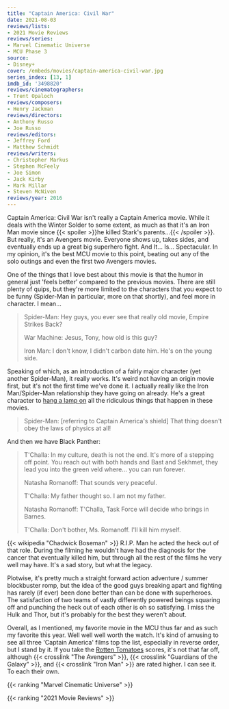 ```yaml
---
title: "Captain America: Civil War"
date: 2021-08-03
reviews/lists:
- 2021 Movie Reviews
reviews/series:
- Marvel Cinematic Universe
- MCU Phase 3
source:
- Disney+
cover: /embeds/movies/captain-america-civil-war.jpg
series_index: [13, 1]
imdb_id: '3498820'
reviews/cinematographers:
- Trent Opaloch
reviews/composers:
- Henry Jackman
reviews/directors:
- Anthony Russo
- Joe Russo
reviews/editors:
- Jeffrey Ford
- Matthew Schmidt
reviews/writers:
- Christopher Markus
- Stephen McFeely
- Joe Simon
- Jack Kirby
- Mark Millar
- Steven McNiven
reviews/year: 2016
---
```

Captain America: Civil War isn't really a Captain America movie. While it deals with the Winter Solder to some extent, as much as that it's an Iron Man movie since {{< spoiler >}}he killed Stark's parents...{{< /spoiler >}}. But really, it's an Avengers movie. Everyone shows up, takes sides, and eventually ends up a great big superhero fight. And It... Is... Spectacular. In my opinion, it's the best MCU movie to this point, beating out any of the solo outings and even the first two Avengers movies.

One of the things that I love best about this movie is that the humor in general just 'feels better' compared to the previous movies. There are still plenty of quips, but they're more limited to the characters that you expect to be funny (Spider-Man in particular, more on that shortly), and feel more in character. I mean... 

> Spider-Man: Hey guys, you ever see that really old movie, Empire Strikes Back?
> 
> War Machine: Jesus, Tony, how old is this guy?
> 
> Iron Man: I don't know, I didn't carbon date him. He's on the young side.

Speaking of which, as an introduction of a fairly major character (yet another Spider-Man), it really works. It's weird not having an origin movie first, but it's not the first time we've done it. I actually really like the Iron Man/Spider-Man relationship they have going on already. He's a great character to [hang a lamp on](https://tvtropes.org/pmwiki/pmwiki.php/Main/LampshadeHanging) all the ridiculous things that happen in these movies. 

> Spider-Man: [referring to Captain America's shield] That thing doesn't obey the laws of physics at all! 

And then we have Black Panther:
 
> T'Challa: In my culture, death is not the end. It's more of a stepping off point. You reach out with both hands and Bast and Sekhmet, they lead you into the green veld where... you can run forever.
> 
> Natasha Romanoff: That sounds very peaceful.
> 
> T'Challa: My father thought so. I am not my father.
> 
> Natasha Romanoff: T'Challa, Task Force will decide who brings in Barnes.
> 
> T'Challa: Don't bother, Ms. Romanoff. I'll kill him myself.

{{< wikipedia "Chadwick Boseman" >}} R.I.P. Man he acted the heck out of that role. During the filming he wouldn't have had the diagnosis for the cancer that eventually killed him, but through all the rest of the films he very well may have. It's a sad story, but what the legacy. 

Plotwise, it's pretty much a straight forward action adventure / summer blockbuster romp, but the idea of the good guys breaking apart and fighting has rarely (if ever) been done better than can be done with superheroes. The satisfaction of two teams of vastly differently powered beings squaring off and punching the heck out of each other is oh so satisfying. I miss the Hulk and Thor, but it's probably for the best they weren't about. 

Overall, as I mentioned, my favorite movie in the MCU thus far and as such my favorite this year. Well well well worth the watch. It's kind of amusing to see all three 'Captain America' films top the list, especially in reverse order, but I stand by it. If you take the [Rotten Tomatoes](https://editorial.rottentomatoes.com/guide/all-marvel-cinematic-universe-movies-ranked/) scores, it's not that far off, although {{< crosslink "The Avengers" >}}, {{< crosslink "Guardians of the Galaxy" >}}, and {{< crosslink "Iron Man" >}} are rated higher. I can see it. To each their own. 

{{< ranking "Marvel Cinematic Universe" >}}

{{< ranking "2021 Movie Reviews" >}}